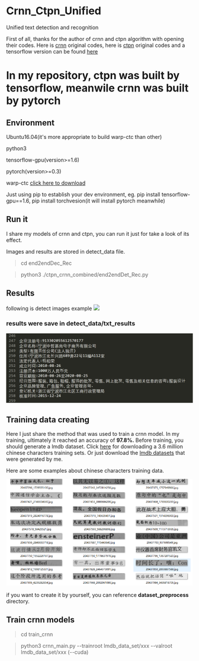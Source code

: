# Crnn_Ctpn_Unified #
Unified text detection and recognition

First of all, thanks for the author of crnn and ctpn algorithm with opening their codes.
Here is [crnn](https://github.com/meijieru/crnn.pytorch) original codes, here is [ctpn](https://github.com/tianzhi0549/CTPN) original codes and a tensorflow version can be found [here](https://github.com/eragonruan/text-detection-ctpn)

# In my repository, ctpn was built by tensorflow, meanwile crnn was built by pytorch
## Environment 
 Ubuntu16.04(it's more appropriate to build warp-ctc than other)

 python3
 
 tensorflow-gpu(version>=1.6)
 
 pytorch(version>=0.3)
 
 warp-ctc [click here to download](https://github.com/SeanNaren/Warp-ctc)
 
 Just using pip to establish your dev environment, eg. pip install tensorflow-gpu==1.6, pip install torchvesion(it will install pytorch meanwhile)
 
## Run it
 I share my models of crnn and ctpn, you can run it just for take a look of its effect.
 
 Images and results are stored in detect_data file. 
 >cd end2endDec_Rec
 
 >python3 ./ctpn_crnn_combined/end2endDet_Rec.py
 
 ## Results
 following is detect images example 
 ![](https://github.com/Sierkinhane/Crnn_Ctpn_Unified/raw/master/end2endDec_Rec/detect_data/detect_images/1.png)
 ### results were save in detect_data/txt_results
 ![](https://github.com/Sierkinhane/LearningRecords/blob/master/results.png)
 
 ## Training data creating
 Here I just share the method that was used to train a crnn model.  In my training, ultimately it reached an accuracy of **97.8%.**
 Before training, you should generate a lmdb dataset. Click [here](https://pan.baidu.com/s/1ufYbnZAZ1q0AlK7yZ08cvQ) for downloading a 3.6 million chinese characters training sets. Or just download the [lmdb datasets]() that were generated by me.
 
 Here are some examples about chinese characters training data.
 
 ![](https://github.com/Sierkinhane/LearningRecords/blob/master/chinese_char.png)
 
 if you want to create it by yourself, you can reference **dataset_preprocess** directory.
 
 ## Train crnn models
 > cd train_crnn
 
 > python3 crnn_main.py --trainroot lmdb_data_set/xxx --valroot lmdb_data_set/xxx (--cuda)
 
 
